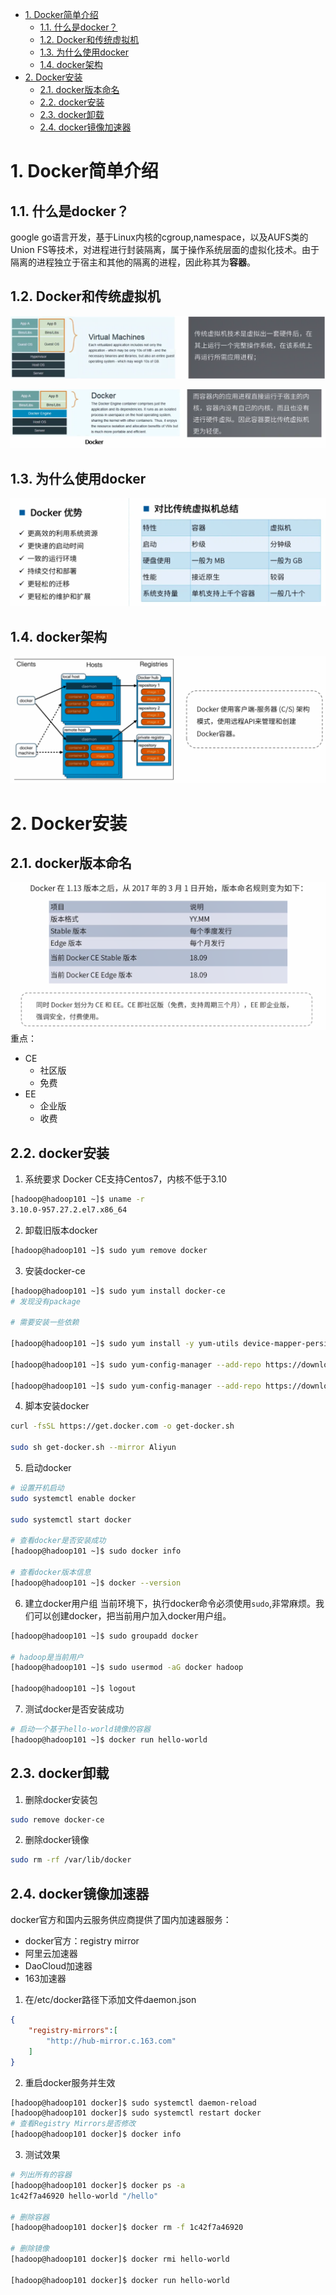<!-- TOC -->

- [1. Docker简单介绍](#1-docker简单介绍)
    - [1.1. 什么是docker？](#11-什么是docker)
    - [1.2. Docker和传统虚拟机](#12-docker和传统虚拟机)
    - [1.3. 为什么使用docker](#13-为什么使用docker)
    - [1.4. docker架构](#14-docker架构)
- [2. Docker安装](#2-docker安装)
    - [2.1. docker版本命名](#21-docker版本命名)
    - [2.2. docker安装](#22-docker安装)
    - [2.3. docker卸载](#23-docker卸载)
    - [2.4. docker镜像加速器](#24-docker镜像加速器)

<!-- /TOC -->

# 1. Docker简单介绍
## 1.1. 什么是docker？
google go语言开发，基于Linux内核的cgroup,namespace，以及AUFS类的Union FS等技术，对进程进行封装隔离，属于操作系统层面的虚拟化技术。由于隔离的进程独立于宿主和其他的隔离的进程，因此称其为**容器**。

## 1.2. Docker和传统虚拟机
![](imgs/1.PNG)

![](imgs/2.PNG)

## 1.3. 为什么使用docker
![](imgs/3.PNG)

## 1.4. docker架构
![](imgs/4.PNG)

# 2. Docker安装
## 2.1. docker版本命名

![](imgs/5.PNG)
重点：
* CE 
    * 社区版
    * 免费
* EE
    * 企业版
    * 收费

## 2.2. docker安装
1. 系统要求
Docker CE支持Centos7，内核不低于3.10
```sh
[hadoop@hadoop101 ~]$ uname -r
3.10.0-957.27.2.el7.x86_64
```

2. 卸载旧版本docker
```sh
[hadoop@hadoop101 ~]$ sudo yum remove docker
```

3. 安装docker-ce
```sh
[hadoop@hadoop101 ~]$ sudo yum install docker-ce
# 发现没有package

# 需要安装一些依赖

[hadoop@hadoop101 ~]$ sudo yum install -y yum-utils device-mapper-persistent-data lvm2

[hadoop@hadoop101 ~]$ sudo yum-config-manager --add-repo https://download.docker.com/linux/centos/docker-ce.repo

[hadoop@hadoop101 ~]$ sudo yum-config-manager --add-repo https://download.docker.com/linux/centos/docker-ce.repo
```

4. 脚本安装docker
```sh
curl -fsSL https://get.docker.com -o get-docker.sh

sudo sh get-docker.sh --mirror Aliyun
```

5. 启动docker
```sh
# 设置开机启动
sudo systemctl enable docker

sudo systemctl start docker

# 查看docker是否安装成功
[hadoop@hadoop101 ~]$ sudo docker info

# 查看docker版本信息
[hadoop@hadoop101 ~]$ docker --version

```

6. 建立docker用户组
当前环境下，执行docker命令必须使用`sudo`,非常麻烦。我们可以创建docker，把当前用户加入docker用户组。
```sh
[hadoop@hadoop101 ~]$ sudo groupadd docker

# hadoop是当前用户
[hadoop@hadoop101 ~]$ sudo usermod -aG docker hadoop

[hadoop@hadoop101 ~]$ logout
```

7. 测试docker是否安装成功
```sh
# 启动一个基于hello-world镜像的容器
[hadoop@hadoop101 ~]$ docker run hello-world
```

## 2.3. docker卸载
1. 删除docker安装包
```sh
sudo remove docker-ce
```

2. 删除docker镜像
```sh
sudo rm -rf /var/lib/docker
```

## 2.4. docker镜像加速器
docker官方和国内云服务供应商提供了国内加速器服务：
* docker官方：registry mirror
* 阿里云加速器
* DaoCloud加速器
* 163加速器

1. 在/etc/docker路径下添加文件daemon.json
```json
{
    "registry-mirrors":[
        "http://hub-mirror.c.163.com"
    ]
}
```

2. 重启docker服务并生效
```sh
[hadoop@hadoop101 docker]$ sudo systemctl daemon-reload
[hadoop@hadoop101 docker]$ sudo systemctl restart docker
# 查看Registry Mirrors是否修改
[hadoop@hadoop101 docker]$ docker info
```

3. 测试效果
```sh
# 列出所有的容器
[hadoop@hadoop101 docker]$ docker ps -a
1c42f7a46920 hello-world "/hello" 

# 删除容器
[hadoop@hadoop101 docker]$ docker rm -f 1c42f7a46920

# 删除镜像
[hadoop@hadoop101 docker]$ docker rmi hello-world

[hadoop@hadoop101 docker]$ docker run hello-world
```


